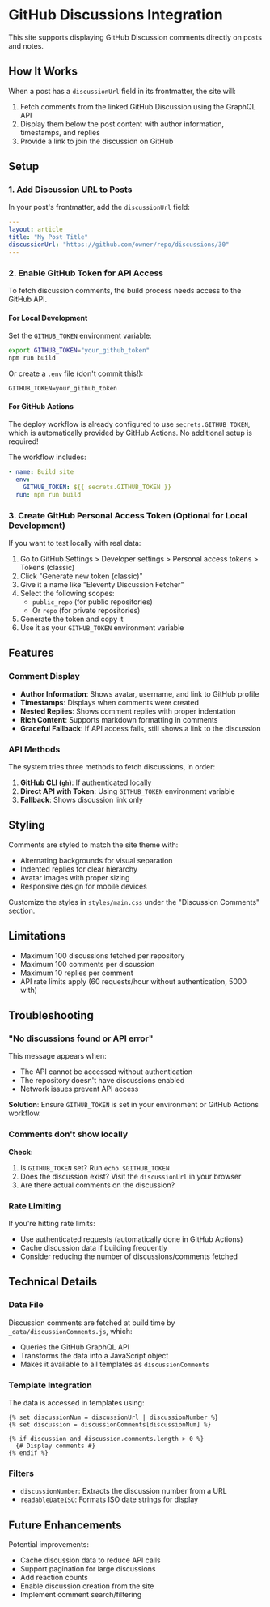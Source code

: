 # GitHub Discussions Integration

This site supports displaying GitHub Discussion comments directly on posts and notes.

## How It Works

When a post has a `discussionUrl` field in its frontmatter, the site will:

1. Fetch comments from the linked GitHub Discussion using the GraphQL API
2. Display them below the post content with author information, timestamps, and replies
3. Provide a link to join the discussion on GitHub

## Setup

### 1. Add Discussion URL to Posts

In your post's frontmatter, add the `discussionUrl` field:

```yaml
---
layout: article
title: "My Post Title"
discussionUrl: "https://github.com/owner/repo/discussions/30"
---
```

### 2. Enable GitHub Token for API Access

To fetch discussion comments, the build process needs access to the GitHub API.

#### For Local Development

Set the `GITHUB_TOKEN` environment variable:

```bash
export GITHUB_TOKEN="your_github_token"
npm run build
```

Or create a `.env` file (don't commit this!):

```
GITHUB_TOKEN=your_github_token
```

#### For GitHub Actions

The deploy workflow is already configured to use `secrets.GITHUB_TOKEN`, which is automatically provided by GitHub Actions. No additional setup is required!

The workflow includes:

```yaml
- name: Build site
  env:
    GITHUB_TOKEN: ${{ secrets.GITHUB_TOKEN }}
  run: npm run build
```

### 3. Create GitHub Personal Access Token (Optional for Local Development)

If you want to test locally with real data:

1. Go to GitHub Settings > Developer settings > Personal access tokens > Tokens (classic)
2. Click "Generate new token (classic)"
3. Give it a name like "Eleventy Discussion Fetcher"
4. Select the following scopes:
   - `public_repo` (for public repositories)
   - Or `repo` (for private repositories)
5. Generate the token and copy it
6. Use it as your `GITHUB_TOKEN` environment variable

## Features

### Comment Display

- **Author Information**: Shows avatar, username, and link to GitHub profile
- **Timestamps**: Displays when comments were created
- **Nested Replies**: Shows comment replies with proper indentation
- **Rich Content**: Supports markdown formatting in comments
- **Graceful Fallback**: If API access fails, still shows a link to the discussion

### API Methods

The system tries three methods to fetch discussions, in order:

1. **GitHub CLI (`gh`)**: If authenticated locally
2. **Direct API with Token**: Using `GITHUB_TOKEN` environment variable
3. **Fallback**: Shows discussion link only

## Styling

Comments are styled to match the site theme with:

- Alternating backgrounds for visual separation
- Indented replies for clear hierarchy
- Avatar images with proper sizing
- Responsive design for mobile devices

Customize the styles in `styles/main.css` under the "Discussion Comments" section.

## Limitations

- Maximum 100 discussions fetched per repository
- Maximum 100 comments per discussion
- Maximum 10 replies per comment
- API rate limits apply (60 requests/hour without authentication, 5000 with)

## Troubleshooting

### "No discussions found or API error"

This message appears when:
- The API cannot be accessed without authentication
- The repository doesn't have discussions enabled
- Network issues prevent API access

**Solution**: Ensure `GITHUB_TOKEN` is set in your environment or GitHub Actions workflow.

### Comments don't show locally

**Check**:
1. Is `GITHUB_TOKEN` set? Run `echo $GITHUB_TOKEN`
2. Does the discussion exist? Visit the `discussionUrl` in your browser
3. Are there actual comments on the discussion?

### Rate Limiting

If you're hitting rate limits:
- Use authenticated requests (automatically done in GitHub Actions)
- Cache discussion data if building frequently
- Consider reducing the number of discussions/comments fetched

## Technical Details

### Data File

Discussion comments are fetched at build time by `_data/discussionComments.js`, which:
- Queries the GitHub GraphQL API
- Transforms the data into a JavaScript object
- Makes it available to all templates as `discussionComments`

### Template Integration

The data is accessed in templates using:

```njk
{% set discussionNum = discussionUrl | discussionNumber %}
{% set discussion = discussionComments[discussionNum] %}

{% if discussion and discussion.comments.length > 0 %}
  {# Display comments #}
{% endif %}
```

### Filters

- `discussionNumber`: Extracts the discussion number from a URL
- `readableDateISO`: Formats ISO date strings for display

## Future Enhancements

Potential improvements:

- Cache discussion data to reduce API calls
- Support pagination for large discussions
- Add reaction counts
- Enable discussion creation from the site
- Implement comment search/filtering

